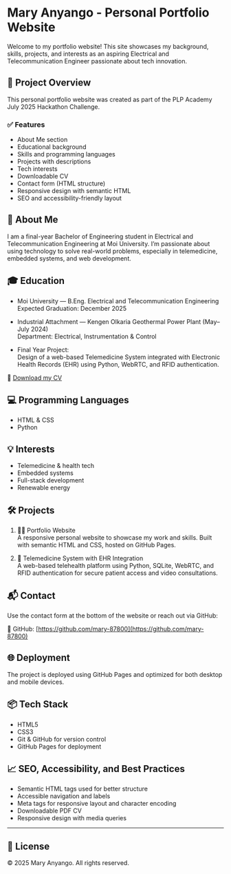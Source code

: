 # Mary Anyango - Personal Portfolio Website

Welcome to my portfolio website! This site showcases my background, skills, projects, and interests as an aspiring Electrical and Telecommunication Engineer passionate about tech innovation.

## 🚀 Project Overview

This personal portfolio website was created as part of the PLP Academy July 2025 Hackathon Challenge.

### ✅ Features

- About Me section
- Educational background
- Skills and programming languages
- Projects with descriptions
- Tech interests
- Downloadable CV
- Contact form (HTML structure)
- Responsive design with semantic HTML
- SEO and accessibility-friendly layout

## 🧠 About Me

I am a final-year Bachelor of Engineering student in Electrical and Telecommunication Engineering at Moi University. I’m passionate about using technology to solve real-world problems, especially in telemedicine, embedded systems, and web development.

## 🎓 Education

- Moi University — B.Eng. Electrical and Telecommunication Engineering  
  Expected Graduation: December 2025
- Industrial Attachment — Kengen Olkaria Geothermal Power Plant (May–July 2024)  
  Department: Electrical, Instrumentation & Control

- Final Year Project:  
  Design of a web-based Telemedicine System integrated with Electronic Health Records (EHR) using Python, WebRTC, and RFID authentication.

📄 [Download my CV](OTIENOMARY-CV.pdf)

## 💻 Programming Languages

- HTML & CSS
- Python

## 💡 Interests

- Telemedicine & health tech
- Embedded systems
- Full-stack development
- Renewable energy

## 🛠️ Projects

1. 🧑‍💻 Portfolio Website  
   A responsive personal website to showcase my work and skills. Built with semantic HTML and CSS, hosted on GitHub Pages.

2. 🏥 Telemedicine System with EHR Integration  
   A web-based telehealth platform using Python, SQLite, WebRTC, and RFID authentication for secure patient access and video consultations.

## 📬 Contact

Use the contact form at the bottom of the website or reach out via GitHub:

🔗 GitHub: [https://github.com/mary-87800](https://github.com/mary-87800)

## 🌐 Deployment

The project is deployed using GitHub Pages and optimized for both desktop and mobile devices.

## 📦 Tech Stack

- HTML5
- CSS3
- Git & GitHub for version control
- GitHub Pages for deployment

## 📈 SEO, Accessibility, and Best Practices

- Semantic HTML tags used for better structure
- Accessible navigation and labels
- Meta tags for responsive layout and character encoding
- Downloadable PDF CV
- Responsive design with media queries

---

## 📑 License

© 2025 Mary Anyango. All rights reserved.
